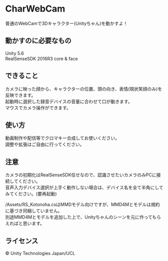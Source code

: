 
# CharWebCam
普通のWebCamで3Dキャラクター(Unityちゃん)を動かすよ！

## 動かすのに必要なもの
Unity 5.6  
RealSenseSDK 2016R3 core & face

## できること
カメラに映った顔から、キャラクターの位置、頭の向き、表情(現状笑顔のみ)を反映できます。  
起動時に選択した録音デバイスの音量に合わせて口が動きます。  
マウスでカメラ操作ができます。

## 使い方
動画制作や配信等でクロマキー合成してお使いください。  
調整や拡張はご自由に行ってください。

## 注意
カメラの初期化はRealSenseSDK任せなので、認識させたいカメラのみPCに接続してください。  
音声入力デバイス選択が上手く動作しない場合は、デバイス名を全て半角にしてみてください。(要再起動)

/Assets/RS_Kotonoha.csはMMDモデル向けですが、MMD4Mとモデルは規約に基づき同梱していません。  
別途MMD4Mとモデルを追加した上で、Unityちゃんのシーンを元に作ってもらえればと思います。


## ライセンス
© Unity Technologies Japan/UCL
